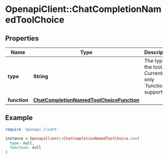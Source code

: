 # OpenapiClient::ChatCompletionNamedToolChoice

## Properties

| Name | Type | Description | Notes |
| ---- | ---- | ----------- | ----- |
| **type** | **String** | The type of the tool. Currently, only &#x60;function&#x60; is supported. | [optional] |
| **function** | [**ChatCompletionNamedToolChoiceFunction**](ChatCompletionNamedToolChoiceFunction.md) |  | [optional] |

## Example

```ruby
require 'openapi_client'

instance = OpenapiClient::ChatCompletionNamedToolChoice.new(
  type: null,
  function: null
)
```

